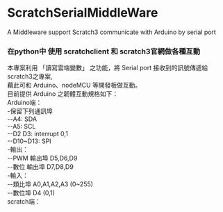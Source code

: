 # ScratchSerialMiddleWare
A Middleware support Scratch3 communicate with Arduino by serial port

### 在python中 使用 scratchclient 和 scratch3官網做各種互動
本專案利用 「讀寫雲端變數」 之功能，將 Serial port 接收到的訊號傳遞給 scratch3之專案,  
藉此可和 Arduino、nodeMCU 等開發板做互動。  
目前提供 Arduino 之韌體互動規格如下：  
Arduino端：  
-保留下列通訊埠  
  --A4: SDA  
  --A5: SCL  
  --D2 D3: interrupt 0,1  
  --D10~D13: SPI  
-輸出：  
  --PWM 輸出埠 D5,D6,D9  
  --數位 輸出埠 D7,D8,D9   
-輸入：  
  --類比埠 A0,A1,A2,A3 (0~255)  
  --數位埠 D4 (0,1)  
scratch端：  
